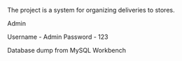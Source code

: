 The project is a system for organizing deliveries to stores.

Admin

Username - Admin
Password - 123

Database dump from MySQL Workbench
